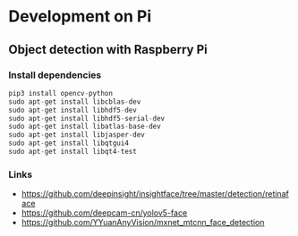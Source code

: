 # Development on Pi

## Object detection with Raspberry Pi

### Install dependencies

```python
pip3 install opencv-python 
sudo apt-get install libcblas-dev
sudo apt-get install libhdf5-dev
sudo apt-get install libhdf5-serial-dev
sudo apt-get install libatlas-base-dev
sudo apt-get install libjasper-dev 
sudo apt-get install libqtgui4 
sudo apt-get install libqt4-test
```

### Links
- https://github.com/deepinsight/insightface/tree/master/detection/retinaface
- https://github.com/deepcam-cn/yolov5-face
- https://github.com/YYuanAnyVision/mxnet_mtcnn_face_detection

